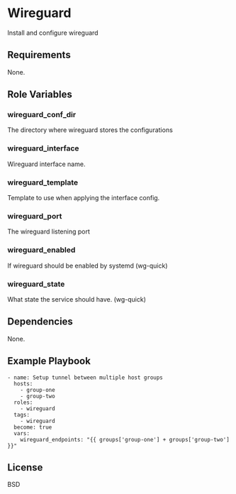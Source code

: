Wireguard
=========

Install and configure wireguard

Requirements
------------

None.

Role Variables
--------------

### wireguard_conf_dir

The directory where wireguard stores the configurations


### wireguard_interface

Wireguard interface name.

### wireguard_template

Template to use when applying the interface config.

### wireguard_port

The wireguard listening port

### wireguard_enabled

If wireguard should be enabled by systemd (wg-quick)

### wireguard_state

What state the service should have. (wg-quick)

Dependencies
------------

None.

Example Playbook
----------------

    - name: Setup tunnel between multiple host groups
      hosts:
        - group-one
        - group-two
      roles:
        - wireguard
      tags:
        - wireguard
      become: true
      vars:
        wireguard_endpoints: "{{ groups['group-one'] + groups['group-two'] }}"

License
-------

BSD
